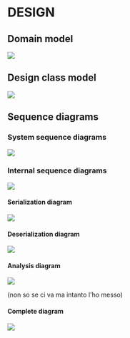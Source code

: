 # DESIGN 

## Domain model

<img src="../images/Domain.jpg"/>

## Design class model

<img src="../images/General.jpg"/>

## Sequence diagrams
### System sequence diagrams
<img src="../images/General.jpg"/>

### Internal sequence diagrams
<img src="../images/Sequenza_down.jpg"/>

#### Serialization diagram
<img src="../images/Sequenza_ser.jpg"/>

#### Deserialization diagram
<img src="../images/Sequenza_deser.jpg"/>

#### Analysis diagram
<img src="../images/Sequenza_an.jpg"/>

(non so se ci va ma intanto l'ho messo)
#### Complete diagram
<img src="../images/Sequenza_tot.jpg"/>